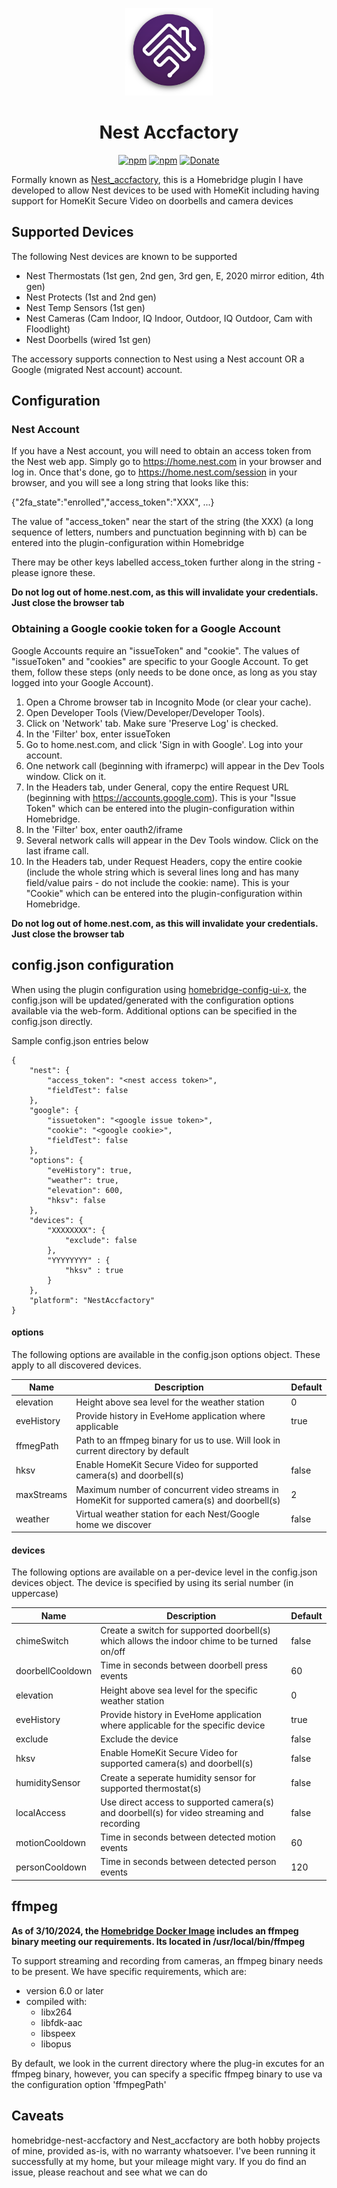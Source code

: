 <p align="center">
  <a href="https://homebridge.io"><img src="https://raw.githubusercontent.com/homebridge/branding/latest/logos/homebridge-color-round-stylized.png" height="140"></a>
</p>
<span align="center">

# Nest Accfactory

[![npm](https://badgen.net/npm/v/homebridge-nest-accfactory/latest)](https://www.npmjs.com/package/homebridge-nest-accfactory)
[![npm](https://badgen.net/npm/dt/homebridge-nest-accfactory?label=downloads)](https://www.npmjs.com/package/homebridge-nest-accfactory)
[![Donate](https://badgen.net/badge/donate/paypal/yellow)](https://paypal.me/n0rt0nthec4t/AUS)

</span>

Formally known as [Nest_accfactory](https://github.com/n0rt0nthec4t/Nest_accfactory), this is a Homebridge plugin I have developed to allow Nest devices to be used with HomeKit including having support for HomeKit Secure Video on doorbells and camera devices

## Supported Devices

The following Nest devices are known to be supported

* Nest Thermostats (1st gen, 2nd gen, 3rd gen, E, 2020 mirror edition, 4th gen)
* Nest Protects (1st and 2nd gen)
* Nest Temp Sensors (1st gen)
* Nest Cameras (Cam Indoor, IQ Indoor, Outdoor, IQ Outdoor, Cam with Floodlight)
* Nest Doorbells (wired 1st gen)

The accessory supports connection to Nest using a Nest account OR a Google (migrated Nest account) account.

## Configuration

### Nest Account

If you have a Nest account, you will need to obtain an access token from the Nest web app. Simply go to https://home.nest.com in your browser and log in. Once that's done, go to https://home.nest.com/session in your browser, and you will see a long string that looks like this:

{"2fa_state":"enrolled","access_token":"XXX", ...}

The value of "access_token" near the start of the string (the XXX) (a long sequence of letters, numbers and punctuation beginning with b) can be entered into the plugin-configuration within Homebridge

There may be other keys labelled access_token further along in the string - please ignore these.

**Do not log out of home.nest.com, as this will invalidate your credentials. Just close the browser tab**

### Obtaining a Google cookie token for a Google Account

Google Accounts require an "issueToken" and "cookie". The values of "issueToken" and "cookies" are specific to your Google Account. To get them, follow these steps (only needs to be done once, as long as you stay logged into your Google Account).

1. Open a Chrome browser tab in Incognito Mode (or clear your cache).
2. Open Developer Tools (View/Developer/Developer Tools).
3. Click on 'Network' tab. Make sure 'Preserve Log' is checked.
4. In the 'Filter' box, enter issueToken
5. Go to home.nest.com, and click 'Sign in with Google'. Log into your account.
6. One network call (beginning with iframerpc) will appear in the Dev Tools window. Click on it.
7. In the Headers tab, under General, copy the entire Request URL (beginning with https://accounts.google.com). This is your "Issue Token" which can be entered into the plugin-configuration within Homebridge.
9. In the 'Filter' box, enter oauth2/iframe
10. Several network calls will appear in the Dev Tools window. Click on the last iframe call.
11. In the Headers tab, under Request Headers, copy the entire cookie (include the whole string which is several lines long and has many field/value pairs - do not include the cookie: name). This is your "Cookie" which can be entered into the plugin-configuration within Homebridge.

**Do not log out of home.nest.com, as this will invalidate your credentials. Just close the browser tab**

## config.json configuration

When using the plugin configuration using [homebridge-config-ui-x](https://github.com/homebridge/homebridge-config-ui-x), the config.json will be updated/generated with the configuration options available via the web-form. Additional options can be specified in the config.json directly.

Sample config.json entries below
```
{
    "nest": {
        "access_token": "<nest access token>",
        "fieldTest": false
    },
    "google": {
        "issuetoken": "<google issue token>",
        "cookie": "<google cookie>",
        "fieldTest": false
    },
    "options": {
        "eveHistory": true,
        "weather": true,
        "elevation": 600,
        "hksv": false
    },
    "devices": {
        "XXXXXXXX": {
            "exclude": false
        },
        "YYYYYYYY" : {
            "hksv" : true
        }
    },
    "platform": "NestAccfactory"
}
```

#### options

The following options are available in the config.json options object. These apply to all discovered devices.

| Name              | Description                                                                                   | Default    |
|-------------------|-----------------------------------------------------------------------------------------------|------------|
| elevation         | Height above sea level for the weather station                                                | 0          |
| eveHistory        | Provide history in EveHome application where applicable                                       | true       |
| ffmegPath         | Path to an ffmpeg binary for us to use. Will look in current directory by default             |            |
| hksv              | Enable HomeKit Secure Video for supported camera(s) and doorbell(s)                           | false      |
| maxStreams        | Maximum number of concurrent video streams in HomeKit for supported camera(s) and doorbell(s) | 2          |
| weather           | Virtual weather station for each Nest/Google home we discover                                 | false      |

#### devices

The following options are available on a per-device level in the config.json devices object. The device is specified by using its serial number (in uppercase)

| Name              | Description                                                                                   | Default    |
|-------------------|-----------------------------------------------------------------------------------------------|------------|
| chimeSwitch       | Create a switch for supported doorbell(s) which allows the indoor chime to be turned on/off   | false      |
| doorbellCooldown  | Time in seconds between doorbell press events                                                 | 60         | 
| elevation         | Height above sea level for the specific weather station                                       | 0          |
| eveHistory        | Provide history in EveHome application where applicable for the specific device               | true       |
| exclude           | Exclude the device                                                                            | false      |
| hksv              | Enable HomeKit Secure Video for supported camera(s) and doorbell(s)                           | false      |
| humiditySensor    | Create a seperate humidity sensor for supported thermostat(s)                                 | false      |
| localAccess       | Use direct access to supported camera(s) and doorbell(s) for video streaming and recording    | false      |    
| motionCooldown    | Time in seconds between detected motion events                                                | 60         |
| personCooldown    | Time in seconds between detected person events                                                | 120        |

## ffmpeg

**As of 3/10/2024, the [Homebridge Docker Image](https://hub.docker.com/r/homebridge/homebridge) includes an ffmpeg binary meeting our requirements. Its located in /usr/local/bin/ffmpeg**

To support streaming and recording from cameras, an ffmpeg binary needs to be present. We have specific requirements, which are:
- version 6.0 or later
- compiled with:
  - libx264
  - libfdk-aac
  - libspeex
  - libopus

By default, we look in the current directory where the plug-in excutes for an ffmpeg binary, however, you can specify a specific ffmpeg binary to use va the configuration option 'ffmpegPath'

## Caveats

homebridge-nest-accfactory and Nest_accfactory are both hobby projects of mine, provided as-is, with no warranty whatsoever. I've been running it successfully at my home, but your mileage might vary. If you do find an issue, please reachout and see what we can do
